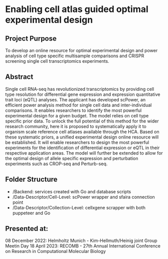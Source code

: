 # Enabling cell atlas guided optimal experimental design

## Project Purpose
To develop an online resource for optimal experimental design and power analysis of cell type specific multisample comparisons and CRISPR screening single cell transcriptomics experiments.

## Abstract
Single cell RNA-seq has revolutionized transcriptomics by providing cell type resolution for differential gene expression and expression quantitative trait loci (eQTL) analyses. The applicant has developed scPower, an efficient power analysis method for single cell data and inter-individual comparisons. It enables researchers to identify the most powerful experimental design for a given budget. The model relies on cell type specific prior data. To unlock the full
potential of this method for the wider research community, here it is proposed to systematically apply it to organism scale reference cell atlases available through the HCA. Based on these systematic priors, a unified experimental design online resource will be established. It will enable researchers to design the most powerful experiments for the identification of differential expression or eQTL in their respective application areas. The model will further be extended to
allow for the optimal design of allele specific expression and perturbation experiments such as CROP-seq and Perturb-seq.

## Folder Structure
- /Backend: services created with Go and database scripts
- /Data-Descriptor/Cell-Level: scPower wrapper and sfaira connection point
- /Data-Descriptor/Collection-Level: cellxgene scrapper with both puppeteer and Go

## Presented at:
08 December 2022: Helmholtz Munich - Kim-Hellmuth/Heinig joint Group Meetin Day
18 April 2023: RECOMB - 27th Annual International Conference on Research in Computational Molecular Biology
